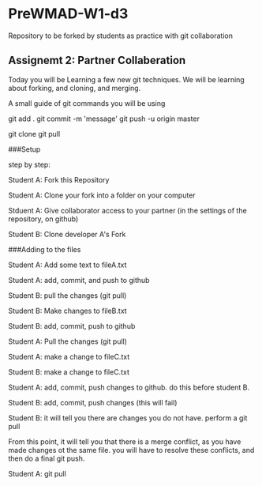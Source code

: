 # PreWMAD-W1-d3
Repository to be forked by students as practice with git collaboration

## Assignemt 2: Partner Collaberation

Today you will be Learning a few new git techniques. We will be learning about forking, and cloning, and merging. 

A small guide of git commands you will be using 

git add .
git commit -m 'message'
git push -u origin master


git clone 
git pull



###Setup

step by step:

Student A: Fork this Repository

Student A: Clone your fork into a folder on your computer

Stduent A: Give collaborator access to your partner (in the settings of the repository, on github)

Student B: Clone developer A's Fork



###Adding to the files

Student A: Add some text to fileA.txt

Student A: add, commit, and push to github

Student B: pull the changes (git pull)

Student B: Make changes to fileB.txt

Student B: add, commit, push to github

Student A: Pull the changes (git pull)


Student A: make a change to fileC.txt

Student B: make a change to fileC.txt

Student A: add, commit, push changes to github. do this before student B.

Student B: add, commit, push changes (this will fail)

Student B: it will tell you there are changes you do not have. perform a git pull

From this point, it will tell you that there is a merge conflict, as you have made changes ot the same  file. you will have to resolve these conflicts, and then do a final git push. 

Student A: git pull
